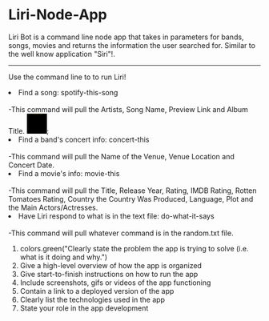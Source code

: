 # Liri-Node-App

Liri Bot is a command line node app that takes in parameters for bands, songs, movies and returns the information the user searched for. Similar to the well know application "Siri"!. 

***
Use the command line to to run Liri! 
<li>Find a song: spotify-this-song <insert song></li><br>
    -This command will pull the Artists, Song Name,  Preview Link and Album Title. 
    <img src = "gifs/spotify-this-song.gif" width="40" height="40">;
<li>Find a band's concert info: concert-this <insert band></li><br>
    -This command will pull the Name of the Venue, Venue Location and Concert Date.
<li>Find a movie's info: movie-this <insert movie title></li><br>
    -This command will pull the Title, Release Year, Rating, IMDB Rating, Rotten Tomatoes Rating, Country the Country Was Produced, Language, Plot and the Main Actors/Actresses.
<li>Have Liri respond to what is in the text file: do-what-it-says </li><br>
    -This command will pull whatever command is in the random.txt file.



1. colors.green("Clearly state the problem the app is trying to solve (i.e. what is it doing and why.")
2. Give a high-level overview of how the app is organized
3. Give start-to-finish instructions on how to run the app
4. Include screenshots, gifs or videos of the app functioning
5. Contain a link to a deployed version of the app
6. Clearly list the technologies used in the app
7. State your role in the app development
